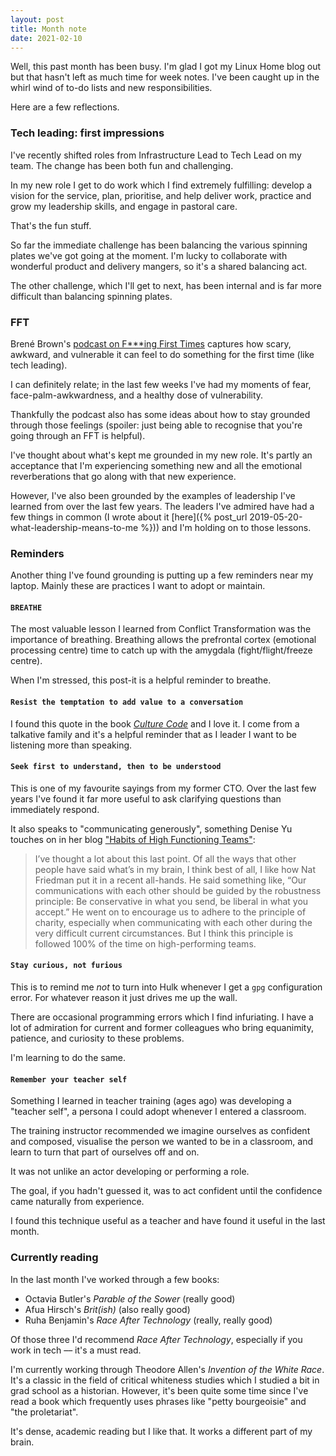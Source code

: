 ```yaml
---
layout: post
title: Month note
date: 2021-02-10
---
```


Well, this past month has been busy. I'm glad I got my Linux Home blog out but that hasn't left as much time for week notes. I've been caught up in the whirl wind of to-do lists and new responsibilities.

Here are a few reflections.

### Tech leading: first impressions

I've recently shifted roles from Infrastructure Lead to Tech Lead on my team. The change has been both fun and challenging.

In my new role I get to do work which I find extremely fulfilling: develop a vision for the service, plan, prioritise, and help deliver work, practice and grow my leadership skills, and engage in pastoral care.

That's the fun stuff. 

So far the immediate challenge has been balancing the various spinning plates we've got going at the moment. I'm lucky to collaborate with wonderful product and delivery mangers, so it's a shared balancing act.

The other challenge, which I'll get to next, has been internal and is far more difficult than balancing spinning plates.

### FFT

Brené Brown's [podcast on F***ing First Times](https://brenebrown.com/podcast/brene-on-ffts/) captures how scary, awkward, and vulnerable it can feel to do something for the first time (like tech leading).

I can definitely relate; in the last few weeks I've had my moments of fear, face-palm-awkwardness, and a healthy dose of vulnerability.

Thankfully the podcast also has some ideas about how to stay grounded through those feelings (spoiler: just being able to recognise that you're going through an FFT is helpful).

I've thought about what's kept me grounded in my new role. It's partly an acceptance that I'm experiencing something new and all the emotional reverberations that go along with that new experience. 

However, I've also been grounded by the examples of leadership I've learned from over the last few years. The leaders I've admired have had a few things in common (I wrote about it [here]({% post_url 2019-05-20-what-leadership-means-to-me %})) and I'm holding on to those lessons.

### Reminders

Another thing I've found grounding is putting up a few reminders near my laptop. Mainly these are practices I want to adopt or maintain.

#### `BREATHE`

The most valuable lesson I learned from Conflict Transformation was the importance of breathing. Breathing allows the prefrontal cortex (emotional processing centre) time to catch up with the amygdala (fight/flight/freeze centre).

When I'm stressed, this post-it is a helpful reminder to breathe.

#### `Resist the temptation to add value to a conversation`

I found this quote in the book [_Culture Code_](http://danielcoyle.com/the-culture-code/) and I love it. I come from a talkative family and it's a helpful reminder that as I leader I want to be listening more than speaking. 

#### `Seek first to understand, then to be understood`

This is one of my favourite sayings from my former CTO. Over the last few years I've found it far more useful to ask clarifying questions than immediately respond.

It also speaks to "communicating generously", something Denise Yu touches on in her blog ["Habits of High Functioning Teams"](https://deniseyu.io/2020/05/23/habits-of-high-performing-teams.html):

> I’ve thought a lot about this last point. Of all the ways that other people have said what’s in my brain, I think best of all, I like how Nat Friedman put it in a recent all-hands. He said something like, “Our communications with each other should be guided by the robustness principle: Be conservative in what you send, be liberal in what you accept.” He went on to encourage us to adhere to the principle of charity, especially when communicating with each other during the very difficult current circumstances. But I think this principle is followed 100% of the time on high-performing teams.

#### `Stay curious, not furious`

This is to remind me _not_ to turn into Hulk whenever I get a `gpg` configuration error. For whatever reason it just drives me up the wall. 

There are occasional programming errors which I find infuriating. I have a lot of admiration for current and former colleagues who bring equanimity, patience, and curiosity to these problems.

I'm learning to do the same. 

#### `Remember your teacher self`

Something I learned in teacher training (ages ago) was developing a "teacher self", a persona I could adopt whenever I entered a classroom. 

The training instructor recommended we imagine ourselves as confident and composed, visualise the person we wanted to be in a classroom, and learn to turn that part of ourselves off and on. 

It was not unlike an actor developing or performing a role.

The goal, if you hadn't guessed it, was to act confident until the confidence came naturally from experience.

I found this technique useful as a teacher and have found it useful in the last month.

### Currently reading

In the last month I've worked through a few books:

* Octavia Butler's _Parable of the Sower_ (really good)
* Afua Hirsch's _Brit(ish)_ (also really good)
* Ruha Benjamin's _Race After Technology_ (really, really good)

Of those three I'd recommend _Race After Technology_, especially if you work in tech –– it's a must read. 

I'm currently working through Theodore Allen's _Invention of the White Race_. It's a classic in the field of critical whiteness studies which I studied a bit in grad school as a historian. However, it's been quite some time since I've read a book which frequently uses phrases like "petty bourgeoisie" and "the proletariat".

It's dense, academic reading but I like that. It works a different part of my brain.


